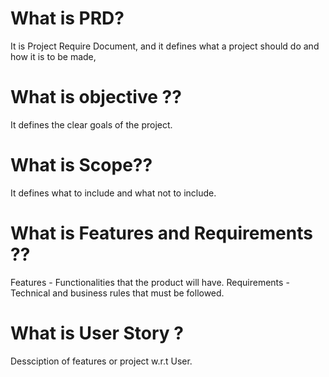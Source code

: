 # What is PRD?
 It is Project Require Document, and it defines what a project should do and how it is to be made,

 # What is objective ??
 It defines the clear goals of the project.

 # What is Scope??
 It defines what to include and what not to include.

 # What is Features and Requirements ??

Features - Functionalities that the product will have.
Requirements - Technical and business rules that must be followed.

# What is User Story ?
Dessciption of features or project w.r.t User.
